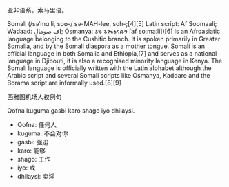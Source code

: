 亚非语系。索马里语。

Somali (/səˈmɑːli, soʊ-/ sə-MAH-lee, soh-;[4][5] Latin script: Af Soomaali; Wadaad: اف صومالِ‎; Osmanya: 𐒖𐒍 𐒈𐒝𐒑𐒛𐒐𐒘 [af soːmaːli])[6] is an Afroasiatic language belonging to the Cushitic branch. It is spoken primarily in Greater Somalia, and by the Somali diaspora as a mother tongue. Somali is an official language in both Somalia and Ethiopia,[7] and serves as a national language in Djibouti, it is also a recognised minority language in Kenya. The Somali language is officially written with the Latin alphabet although the Arabic script and several Somali scripts like Osmanya, Kaddare and the Borama script are informally used.[8][9]

西雅图机场人权例句

Qofna kuguma gasbi karo shago iyo dhilaysi.

- Qofna: 任何人
- kuguma: 不会对你
- gasbi: 强迫
- karo: 能够
- shago: 工作
- iyo: 或
- dhilaysi: 卖淫
